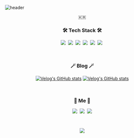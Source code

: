 ![header](https://capsule-render.vercel.app/api?type=soft&color=auto&height=150&section=header&text=Mamensu&fontSize=70&animation=twinkling)

<p align="center">🇰🇷 </p>

<h3 align="center">🛠 Tech Stack 🛠</h3>

<p align="center">
  <img src="https://img.shields.io/badge/React-61DAFB?style=flat-square&logo=Python&logoColor=white"/></a>&nbsp 
  <img src="https://img.shields.io/badge/Java-007396?style=flat-square&logo=Java&logoColor=white"/></a>&nbsp 
  <img src="https://img.shields.io/badge/C-A8B9CC?style=flat-square&logo=C&logoColor=white"/></a>&nbsp 
  <img src="https://img.shields.io/badge/Javascript-ffb13b?style=flat-square&logo=javascript&logoColor=white"/></a>&nbsp 
  <img src="https://img.shields.io/badge/css-1572B6?style=flat-square&logo=css3&logoColor=white"/></a>&nbsp 
  <img src="https://img.shields.io/badge/Mysql-E6B91E?style=flat-square&logo=MySql&logoColor=white"/></a>&nbsp 
</p>

<br>

<h3 align="center">🪄 Blog 🪄</h3>

<div align="center" style="text-align:center">
  
  [![Velog's GitHub stats](https://velog-readme-stats.vercel.app/api?name=woo0_hooo&tag=기술면접대비)](https://velog.io/@woo0_hooo)
  [![Velog's GitHub stats](https://velog-readme-stats.vercel.app/api?name=woo0_hooo)](https://velog.io/@woo0_hooo)
  
</div>
  
<br>


<h3 align="center"> 🧸 Me 🧸 </h3>
<p align="center">
  <a href="https://velog.io/@woo0_hooo"><img src="https://img.shields.io/badge/Tech%20Blog-11B48A?style=flat-square&logo=Vimeo&logoColor=white&link=https://velog.io/@woo0_hooo"/></a>&nbsp
  <a href="https://www.instagram.com/woo0_hooo/"><img src="https://img.shields.io/badge/Instagram-E4405F?style=flat-square&logo=Instagram&logoColor=white&link=https://www.instagram.com/woo0_hooo/"/></a>&nbsp
  <a href="mailto:viliketh1s98@naver.com"><img src="https://img.shields.io/badge/Gmail-d14836?style=flat-square&logo=Gmail&logoColor=white&link=viliketh1s98@naver.com"/></a>
</p>
<br>

<p align="center">
  <a href="https://hits.seeyoufarm.com"><img src="https://hits.seeyoufarm.com/api/count/incr/badge.svg?url=https%3A%2F%2Fgithub.com%2Fwookyoungkim&count_bg=%23ED6DA3&title_bg=%2386757E&icon=github.svg&icon_color=%23E1DEDE&title=hits&edge_flat=false"/></a>
</p>
